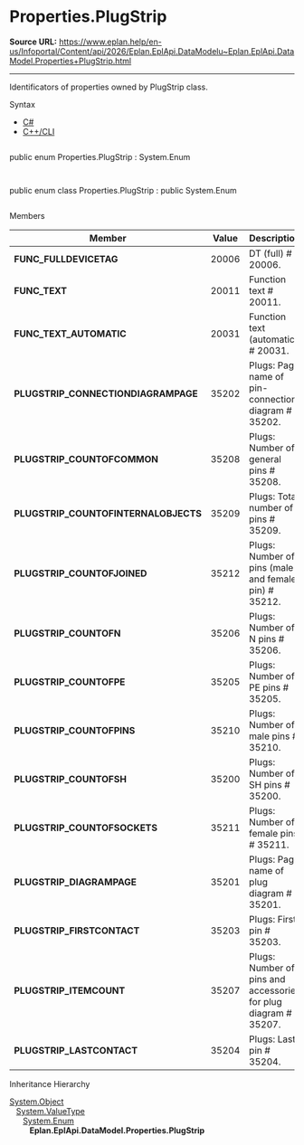 # Properties.PlugStrip

**Source URL:** https://www.eplan.help/en-us/Infoportal/Content/api/2026/Eplan.EplApi.DataModelu~Eplan.EplApi.DataModel.Properties+PlugStrip.html

---

Identificators of properties owned by PlugStrip class.

Syntax

- [C#](#i-syntax-CS)
- [C++/CLI](#i-syntax-CPP2005)

```
```
public enum Properties.PlugStrip : System.Enum
```
```

```
```
public enum class Properties.PlugStrip : public System.Enum
```
```

Members

| Member | Value | Description |
| --- | --- | --- |
| **FUNC\_FULLDEVICETAG** | 20006 | DT (full) # 20006. |
| **FUNC\_TEXT** | 20011 | Function text # 20011. |
| **FUNC\_TEXT\_AUTOMATIC** | 20031 | Function text (automatic) # 20031. |
| **PLUGSTRIP\_CONNECTIONDIAGRAMPAGE** | 35202 | Plugs: Page name of pin-connection diagram # 35202. |
| **PLUGSTRIP\_COUNTOFCOMMON** | 35208 | Plugs: Number of general pins # 35208. |
| **PLUGSTRIP\_COUNTOFINTERNALOBJECTS** | 35209 | Plugs: Total number of pins # 35209. |
| **PLUGSTRIP\_COUNTOFJOINED** | 35212 | Plugs: Number of pins (male and female pin) # 35212. |
| **PLUGSTRIP\_COUNTOFN** | 35206 | Plugs: Number of N pins # 35206. |
| **PLUGSTRIP\_COUNTOFPE** | 35205 | Plugs: Number of PE pins # 35205. |
| **PLUGSTRIP\_COUNTOFPINS** | 35210 | Plugs: Number of male pins # 35210. |
| **PLUGSTRIP\_COUNTOFSH** | 35200 | Plugs: Number of SH pins # 35200. |
| **PLUGSTRIP\_COUNTOFSOCKETS** | 35211 | Plugs: Number of female pins # 35211. |
| **PLUGSTRIP\_DIAGRAMPAGE** | 35201 | Plugs: Page name of plug diagram # 35201. |
| **PLUGSTRIP\_FIRSTCONTACT** | 35203 | Plugs: First pin # 35203. |
| **PLUGSTRIP\_ITEMCOUNT** | 35207 | Plugs: Number of pins and accessories for plug diagram # 35207. |
| **PLUGSTRIP\_LASTCONTACT** | 35204 | Plugs: Last pin # 35204. |

Inheritance Hierarchy

[System.Object](#)  
   [System.ValueType](#)  
      [System.Enum](#)  
         **Eplan.EplApi.DataModel.Properties.PlugStrip**
